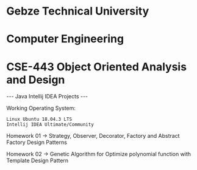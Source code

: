 # Gebze Technical University
# Computer Engineering
# CSE-443 Object Oriented Analysis and Design

--- Java Intellij IDEA Projects ---

Working Operating System:

    Linux Ubuntu 18.04.3 LTS
    Intellij IDEA Ultimate/Community

Homework 01 -> Strategy, Observer, Decorator, Factory and Abstract Factory Design Patterns

Homework 02 -> Genetic Algorithm for Optimize polynomial function with Template Design Pattern
